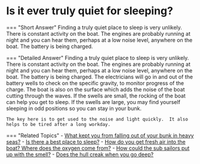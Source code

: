 # Is it ever truly quiet for sleeping?


=== "Short Answer"
    Finding a truly quiet place to sleep is very unlikely. There is constant activity on the boat. The engines are probably running at night and you can hear them, perhaps at a low noise level, anywhere on the boat. The battery is being charged.

=== "Detailed Answer"
    Finding a truly quiet place to sleep is very unlikely.  There is constant activity on the boat.  The engines are probably running at night and you can hear them, perhaps at a low noise level, anywhere on the boat.  The battery is being charged.  The electricians will go in and out of the battery wells to check on the specific gravity, to monitor progress of the charge.  The boat is also on the surface which adds the noise of the boat cutting through the waves.  If the swells are small, the rocking of the boat can help you get to sleep.  If the swells are large, you may find yourself sleeping in odd positions so you can stay in your bunk.

    The key here is to get used to the noise and light quickly.  It also helps to be tired after a long workday.

=== "Related Topics"
    - [What kept you from falling out of your bunk in heavy seas?](./what-kept-you-from-falling-out-of-your-bunk-in-heavy-seas.md)
    - [Is there a best place to sleep?](./is-there-a-best-place-to-sleep.md)
    - [How do you get fresh air into the boat?  Where does the oxygen come from?](./how-do-you-get-fresh-air-into-the-boat-where-does-the-oxygen-come-from.md)
    - [How could the sub sailors put up with the smell?](./how-could-the-sub-sailors-put-up-with-the-smell.md)
    - [Does the hull creak when you go deep?](./does-the-hull-creak-when-you-go-deep.md)
